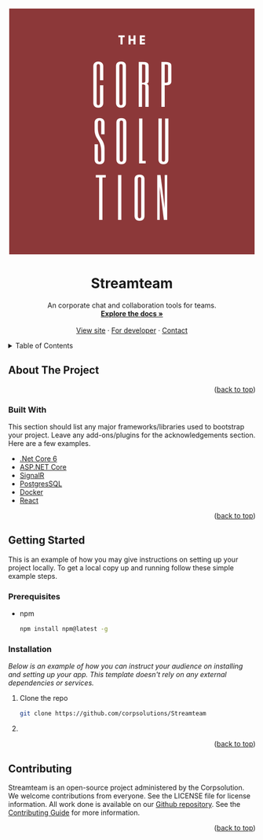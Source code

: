 ﻿<div id="top"></div>

<!-- PROJECT LOGO -->
<br />
<div align="center">
  <a href="https://github.com/corpsolutions/Streamteam">
    <img src="img/thecorp.png" alt="Logo" width="500" height="500">
  </a>

<h1 align="center">Streamteam</h1>

  <p align="center">
    An corporate chat and collaboration tools for teams.
    <br />
    <a href="#"><strong>Explore the docs »</strong></a>
    <br />
    <br />
    <a href="#">View site</a>
    ·
    <a href="#">For developer</a>
    ·
    <a href="#">Contact</a>
  </p>
</div>

<!-- TABLE OF CONTENTS -->
<details>
  <summary>Table of Contents</summary>
  <ol>
    <li>
      <a href="#about-the-project">About The Project</a>
      <ul>
        <li><a href="#built-with">Built With</a></li>
      </ul>
    </li>
    <li>
      <a href="#getting-started">Getting Started</a>
      <ul>
        <li><a href="#prerequisites">Prerequisites</a></li>
        <li><a href="#installation">Installation</a></li>
      </ul>
    </li>
    <li><a href="#contributing">Contributing</a></li>
  </ol>
</details>

<!-- ABOUT THE PROJECT -->
<div id="about-the-project"></div>

## About The Project

<p align="right">(<a href="#top">back to top</a>)</p>

<div id="built-with"></div>

### Built With

This section should list any major frameworks/libraries used to bootstrap your project. Leave any add-ons/plugins for
the acknowledgements section. Here are a few examples.

* [.Net Core 6](https://dotnet.microsoft.com/en-us/download/dotnet/6.0)
* [ASP.NET Core](https://docs.microsoft.com/en-us/aspnet/core/?view=aspnetcore-6.0)
* [SignalR](https://dotnet.microsoft.com/en-us/apps/aspnet/signalr)
* [PostgresSQL](https://www.postgresql.org/)
* [Docker](https://www.docker.com/)
* [React](https://reactjs.org/)

<p align="right">(<a href="#top">back to top</a>)</p>

<!-- GETTING STARTED -->
<div id="getting-started"></div>

## Getting Started

This is an example of how you may give instructions on setting up your project locally.
To get a local copy up and running follow these simple example steps.

<div id="prerequisites"></div>

### Prerequisites

* npm
  ```sh
  npm install npm@latest -g
  ```

<div id="installation"></div>

### Installation

_Below is an example of how you can instruct your audience on installing and setting up your app. This template doesn't
rely on any external dependencies or services._

1. Clone the repo
   ```sh
   git clone https://github.com/corpsolutions/Streamteam
   ```
2.

<p align="right">(<a href="#top">back to top</a>)</p>


<!-- CONTRIBUTING -->
<div id="contributing"></div>

## Contributing

Streamteam is an open-source project administered by the Corpsolution. We welcome contributions from everyone.
See the LICENSE file for license information. All work done is available on
our [Github repository](https://github.com/corpsolutions/Streamteam).
See the [Contributing Guide](docs/Contribution/Index.md) for more information.

<p align="right">(<a href="#top">back to top</a>)</p>
